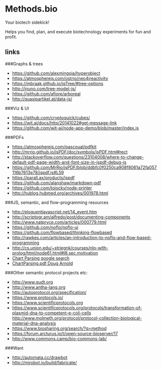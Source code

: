 # Methods.bio

Your biotech sidekick! 

Helps you find, plan, and execute biotechnology experiments for fun and profit.




links
-----

###Graphs & trees
- https://github.com/alexmingoia/hyperobject
- https://atmospherejs.com/ostrio/neo4jreactivity
- https://mbraak.github.io/jqTree/#tree-options
- http://jnuno.com/tree-model-js/
- https://github.com/afiore/arboreal
- http://quasipartikel.at/data-js/


###Viz & UI
- https://github.com/cryptoquick/cubes/
- https://wit.ai/docs/http/20141022#get-message-link
- https://github.com/wit-ai/node-app-demo/blob/master/index.js

###PDFs
- https://atmospherejs.com/pascoual/pdfkit
- http://mrrio.github.io/jsPDF/doc/symbols/jsPDF.html#rect
- http://stackoverflow.com/questions/23104008/where-to-change-default-pdf-page-width-and-font-size-in-jspdf-debug-js
- https://github.com/MrRio/jsPDF/blob/ddbfc0f0250ca908f8061a72fa057116b7613e78/jspdf.js#L59
- https://parall.ax/products/jspdf
- https://github.com/alanshaw/markdown-pdf
- https://github.com/tojocky/node-printer
- http://hublog.hubmed.org/archives/001978.html

###JS, semantic, and flow-programming resources
- http://eloquentjavascript.net/14_event.htm
- http://scriptogr.am/alfredo/post/documenting-components
- http://www.natpryce.com/articles/000779.html
- https://github.com/noflo/noflo-ui
- https://github.com/flowbased/thinking-flowbased
- http://rawkes.com/articles/an-introduction-to-noflo-and-flow-based-programming
- http://cs.union.edu/~striegnk/courses/nlp-with-prolog/html/node61.html#l8.sec.motivation
- [Chart Parsing google search](https://encrypted.google.com/search?hl=en&q=active%20ontologies%20chart%20parsing)
- [ChartParsing.pdf Doug Arnold](http://webdocs.cs.ualberta.ca/~lindek/650/papers/chartParsing.pdf)

###Other semantic protocol projects etc:
- http://www.qudt.org
- http://www.antha-lang.org
- http://autoprotocol.org/specification/
- https://www.protocols.io/
- https://www.scientificprotocols.org
- https://www.scientificprotocols.org/protocols/transformation-of-plasmid-dna-to-competent-e-coli-cells
http://www.molmeth.org/protocol/protocol-collection-biological-material-dna-analysis
- https://www.biosharing.org/search/?q=method
- https://forum.arcturus.io/t/open-source-bioserver/17
- http://www.commons.camp/bio-commons-lab/

###Want
- http://automata.cc/drawbot
- http://mirobot.io/build/fabricate/